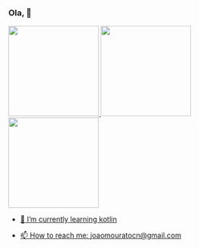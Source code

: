### Ola, 👋

 <div>
  <a href="https://github.com/joaomouratocn">
  <img height="180em" src="https://github-readme-stats.vercel.app/apiusername=joaomouratocn&show_icons=true&theme=dracula&include_all_commits=true&count_private=true"/>
  <img height="180em" src="https://github-readme-stats.vercel.app/api/top-langs/?username=joaomouratocn&layout=compact&langs_count=16&theme=dracula"/>
  <img height="180em" src="https://github-readme-stats.vercel.app/api/top-langs/?username=joaomouratocn&layout=compact&langs_count=7&theme=dracula"/>
</div>

  
- 🌱 I’m currently learning kotlin
  
- 📫 How to reach me: joaomouratocn@gmail.com
